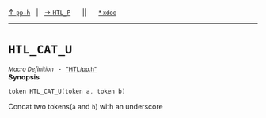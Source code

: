 [&#8593; `pp.h`](HTL--pp.md)&nbsp;&nbsp;&nbsp;|&nbsp;&nbsp;&nbsp;[&#8594; `HTL_P`](HTL--pp--htl_p.md)&nbsp;&nbsp;&nbsp;&nbsp;&nbsp;&nbsp;||&nbsp;&nbsp;&nbsp;&nbsp;&nbsp;&nbsp;<small>[\* xdoc](../xdoc/HTL/pp.xmd#L6)</small>
***

# `HTL_CAT_U`
<small>*Macro Definition* &nbsp; - &nbsp; ["HTL/pp.h"](../include/HTL/pp.h)</small>  
**Synopsis**

```cpp
token HTL_CAT_U(token a, token b)
```

Concat two tokens(`a` and `b`) with an underscore


